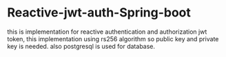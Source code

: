 # Reactive-jwt-auth-Spring-boot

this is implementation for reactive authentication and authorization jwt token, this implementation using rs256 algorithm so public key and private key is needed.
also postgresql is used for database.
